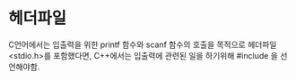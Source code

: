 # 헤더파일
C언어에서는 입출력을 위한 printf 함수와 scanf 함수의 호출을 목적으로 헤더파일 <stdio.h>를 포함했다면, 
C++에서는 입출력에 관련된 일을 하기위해 #include <iostream>을 선언해야함.
